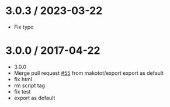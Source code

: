 # 3.0.3 / 2023-03-22

- Fix typo

# 3.0.0 / 2017-04-22

- 3.0.0
- Merge pull request [#55](https://github.com/makotot/react-scrollspy/issues/55) from makotot/export
  export as default
- fix html
- rm script tag
- fix test
- export as default
